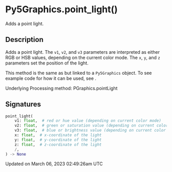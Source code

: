 # Py5Graphics.point_light()

Adds a point light.

## Description

Adds a point light. The `v1`, `v2`, and `v3` parameters are interpreted as either RGB or HSB values, depending on the current color mode. The `x`, `y`, and `z` parameters set the position of the light.

This method is the same as [](sketch_point_light) but linked to a `Py5Graphics` object. To see example code for how it can be used, see [](sketch_point_light).

Underlying Processing method: PGraphics.pointLight

## Signatures

```python
point_light(
    v1: float,  # red or hue value (depending on current color mode)
    v2: float,  # green or saturation value (depending on current color mode)
    v3: float,  # blue or brightness value (depending on current color mode)
    x: float,  # x-coordinate of the light
    y: float,  # y-coordinate of the light
    z: float,  # z-coordinate of the light
    /,
) -> None
```

Updated on March 06, 2023 02:49:26am UTC
